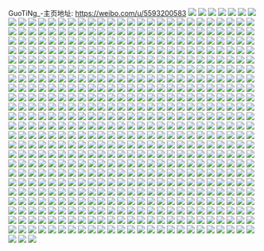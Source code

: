 GuoTiNg_-主页地址: https://weibo.com/u/5593200583 
![](https://wx4.sinaimg.cn/mw2000/0066wuYDly1h9gg85rrdzj30n01dse03.jpg) 
![](https://wx4.sinaimg.cn/mw2000/0066wuYDly1h9gg83jhirj32c03404qr.jpg) 
![](https://wx4.sinaimg.cn/mw2000/0066wuYDly1h9gg8iuy7xj30u01hc7hf.jpg) 
![](https://wx4.sinaimg.cn/mw2000/0066wuYDly1h9gg8jaos7j30o016odp5.jpg) 
![](https://wx4.sinaimg.cn/mw2000/0066wuYDly1h9gg8k4fq1j30pz1a6dn1.jpg) 
![](https://wx4.sinaimg.cn/mw2000/0066wuYDly1h9cvfzz20hj30u013m47j.jpg) 
![](https://wx4.sinaimg.cn/mw2000/0066wuYDly1h9cvg0pmcnj30u013mjyq.jpg) 
![](https://wx4.sinaimg.cn/mw2000/0066wuYDly1h9cvfz19w0j30u013mk15.jpg) 
![](https://wx4.sinaimg.cn/mw2000/0066wuYDly1h9cvg1md8wj30u013maj0.jpg) 
![](https://wx4.sinaimg.cn/mw2000/0066wuYDly1h8z6a36r3xj30u014079x.jpg) 
![](https://wx4.sinaimg.cn/mw2000/0066wuYDly1h8qxzzmqgjj30ms0myq4f.jpg) 
![](https://wx4.sinaimg.cn/mw2000/0066wuYDly1h8j4u3whtfj31120ku0xm.jpg) 
![](https://wx4.sinaimg.cn/mw2000/0066wuYDly1h8izqbb1fjj31hc0u0wpl.jpg) 
![](https://wx4.sinaimg.cn/mw2000/0066wuYDly1h8izqbr1k8j30mn0uhgri.jpg) 
![](https://wx4.sinaimg.cn/mw2000/0066wuYDly1h8izqaj3lpj30mj0udjwi.jpg) 
![](https://wx4.sinaimg.cn/mw2000/0066wuYDly1h8go5jagddj30n01dsdjl.jpg) 
![](https://wx4.sinaimg.cn/mw2000/0066wuYDly1h8cyw2b6iqj30n01dsabq.jpg) 
![](https://wx4.sinaimg.cn/mw2000/0066wuYDly1h8brv9odbuj32c03407wi.jpg) 
![](https://wx4.sinaimg.cn/mw2000/0066wuYDly1h89kqfysltj30pe0pdq3z.jpg) 
![](https://wx4.sinaimg.cn/mw2000/0066wuYDly1h88m34n1f6j30dm0mstar.jpg) 
![](https://wx4.sinaimg.cn/mw2000/0066wuYDly1h865zz35hmj30u0140k0e.jpg) 
![](https://wx4.sinaimg.cn/mw2000/0066wuYDly1h84zzux1k3j30u01hcn4t.jpg) 
![](https://wx4.sinaimg.cn/mw2000/0066wuYDly1h7ps6fq467j30u0140dmh.jpg) 
![](https://wx4.sinaimg.cn/mw2000/0066wuYDly1h7hwdl1hpmj31400u0dmm.jpg) 
![](https://wx4.sinaimg.cn/mw2000/0066wuYDly1h7hwdnjpd9j31400u0wia.jpg) 
![](https://wx4.sinaimg.cn/mw2000/0066wuYDly1h7hwdoic2ej30on17ujw5.jpg) 
![](https://wx4.sinaimg.cn/mw2000/0066wuYDly1h7hwdpmjhmj31hc0qo7ai.jpg) 
![](https://wx4.sinaimg.cn/mw2000/0066wuYDly1h7hwdqeapaj30u0140td7.jpg) 
![](https://wx4.sinaimg.cn/mw2000/0066wuYDly1h7bfskqme3j30h90h90u0.jpg) 
![](https://wx4.sinaimg.cn/mw2000/0066wuYDly1h77z2vfs7pj30u0140755.jpg) 
![](https://wx4.sinaimg.cn/mw2000/0066wuYDly1h77yclunbrj30u014040m.jpg) 
![](https://wx4.sinaimg.cn/mw2000/0066wuYDly1h77ycmebtnj30u014074u.jpg) 
![](https://wx4.sinaimg.cn/mw2000/0066wuYDly1h77ycn0bdfj30u01szgn4.jpg) 
![](https://wx4.sinaimg.cn/mw2000/0066wuYDly1h71s8txho4j30u013jt9w.jpg) 
![](https://wx4.sinaimg.cn/mw2000/0066wuYDly1h71s8u8zghj30ea0dmaba.jpg) 
![](https://wx4.sinaimg.cn/mw2000/0066wuYDly1h71s9nnr22j31gy0u0my6.jpg) 
![](https://wx4.sinaimg.cn/mw2000/0066wuYDly1h71s9kjla5j31400u0jxv.jpg) 
![](https://wx4.sinaimg.cn/mw2000/0066wuYDly1h70revzsstj30u0140wke.jpg) 
![](https://wx4.sinaimg.cn/mw2000/0066wuYDly1h6t0778txpj31gy0u0dmh.jpg) 
![](https://wx4.sinaimg.cn/mw2000/0066wuYDly1h6t077pj8xj31gy0u047t.jpg) 
![](https://wx4.sinaimg.cn/mw2000/0066wuYDly1h6t0785e98j31gy0u0dil.jpg) 
![](https://wx4.sinaimg.cn/mw2000/0066wuYDly1h6t078p4x2j31gy0u0q70.jpg) 
![](https://wx4.sinaimg.cn/mw2000/0066wuYDly1h6t0793tccj31gy0u0106.jpg) 
![](https://wx4.sinaimg.cn/mw2000/0066wuYDly1h6t079iuyxj31gy0u0gty.jpg) 
![](https://wx4.sinaimg.cn/mw2000/0066wuYDly1h6t07a1ujuj31gy0u0ti3.jpg) 
![](https://wx4.sinaimg.cn/mw2000/0066wuYDly1h6t07agdvzj31gy0u0tbm.jpg) 
![](https://wx4.sinaimg.cn/mw2000/0066wuYDly1h6t076rmfvj31gy0u0wm3.jpg) 
![](https://wx4.sinaimg.cn/mw2000/0066wuYDly1h6t07avo59j31gy0u00w7.jpg) 
![](https://wx4.sinaimg.cn/mw2000/0066wuYDly1h6t07b9cqpj31gy0u0gnv.jpg) 
![](https://wx4.sinaimg.cn/mw2000/0066wuYDly1h6t07blzgjj31gy0u0gn0.jpg) 
![](https://wx4.sinaimg.cn/mw2000/0066wuYDly1h6t07c2xhdj31gy0u0dn3.jpg) 
![](https://wx4.sinaimg.cn/mw2000/0066wuYDly1h6t07chet3j31gy0u0ac3.jpg) 
![](https://wx4.sinaimg.cn/mw2000/0066wuYDly1h6b1djwbtwj31gy0u0jzd.jpg) 
![](https://wx4.sinaimg.cn/mw2000/0066wuYDly1h6b1dmt6dsj30re0rgdk4.jpg) 
![](https://wx4.sinaimg.cn/mw2000/0066wuYDly1h6b1dnjissj30u0140408.jpg) 
![](https://wx4.sinaimg.cn/mw2000/0066wuYDly1h5b52er7hgj30u01hcn6s.jpg) 
![](https://wx4.sinaimg.cn/mw2000/0066wuYDly1h5b52zlch5j30u014045i.jpg) 
![](https://wx4.sinaimg.cn/mw2000/0066wuYDly1h5b5300xo9j30n00fbjtq.jpg) 
![](https://wx4.sinaimg.cn/mw2000/0066wuYDly1h5b52z1lh1j30n00ka0vo.jpg) 
![](https://wx4.sinaimg.cn/mw2000/0066wuYDly1h59kamatvbj31400u0wky.jpg) 
![](https://wx4.sinaimg.cn/mw2000/0066wuYDly1h59kaldliuj30u0140qa2.jpg) 
![](https://wx4.sinaimg.cn/mw2000/0066wuYDly1h59kanhxpej30u0140ain.jpg) 
![](https://wx4.sinaimg.cn/mw2000/0066wuYDly1h59kaouebij30u016owpd.jpg) 
![](https://wx4.sinaimg.cn/mw2000/0066wuYDly1h57k8fsj6xj30v81voti0.jpg) 
![](https://wx4.sinaimg.cn/mw2000/0066wuYDly1h50wo5i9vqj30n01dsds7.jpg) 
![](https://wx4.sinaimg.cn/mw2000/0066wuYDly1h4xwiry9wjj31893h0kjn.jpg) 
![](https://wx4.sinaimg.cn/mw2000/0066wuYDly1h4xwivzngsj335w3h0e83.jpg) 
![](https://wx4.sinaimg.cn/mw2000/0066wuYDly1h4xwiwux8pj32801o0hdt.jpg) 
![](https://wx4.sinaimg.cn/mw2000/0066wuYDly1h4xwiy1n4yj32c0340b2a.jpg) 
![](https://wx4.sinaimg.cn/mw2000/0066wuYDly1h4xwjbrrnuj33402c0e83.jpg) 
![](https://wx4.sinaimg.cn/mw2000/0066wuYDly1h4xwjgc6hlj33402c0b2c.jpg) 
![](https://wx4.sinaimg.cn/mw2000/0066wuYDly1h4trasbvvyj30tu13uqbf.jpg) 
![](https://wx4.sinaimg.cn/mw2000/0066wuYDly1h4traspdpcj30tu13uwjh.jpg) 
![](https://wx4.sinaimg.cn/mw2000/0066wuYDly1h4trafkof3j30n01dsgpc.jpg) 
![](https://wx4.sinaimg.cn/mw2000/0066wuYDly1h4o6rt4c2gj30mi0u0q90.jpg) 
![](https://wx4.sinaimg.cn/mw2000/0066wuYDly1h4k7lbi8zcj30rw0o3agt.jpg) 
![](https://wx4.sinaimg.cn/mw2000/0066wuYDly1h3enxd69zij30u00u00ww.jpg) 
![](https://wx4.sinaimg.cn/mw2000/0066wuYDly1h3enxe7maaj30u00u0qao.jpg) 
![](https://wx4.sinaimg.cn/mw2000/0066wuYDly1h3enxeqdp1j30u00u0q6r.jpg) 
![](https://wx4.sinaimg.cn/mw2000/0066wuYDly1h303e0gnolj30j104qgln.jpg) 
![](https://wx4.sinaimg.cn/mw2000/0066wuYDly1h303e0tr5uj30h804l0ss.jpg) 
![](https://wx4.sinaimg.cn/mw2000/0066wuYDly1h2sviqvszcj32c02c01kz.jpg) 
![](https://wx4.sinaimg.cn/mw2000/0066wuYDly1h2svirnzolj33402zqe82.jpg) 
![](https://wx4.sinaimg.cn/mw2000/0066wuYDly1h2svisn7jbj32c02c01kz.jpg) 
![](https://wx4.sinaimg.cn/mw2000/0066wuYDly1h2sviu8kpij3340340kjm.jpg) 
![](https://wx4.sinaimg.cn/mw2000/0066wuYDly1h2odtvsq7oj30y719ltmu.jpg) 
![](https://wx4.sinaimg.cn/mw2000/0066wuYDly1h2odvl5xy6j30u01hcwzb.jpg) 
![](https://wx4.sinaimg.cn/mw2000/0066wuYDly1h2l6zyfss4j30tu13u7c5.jpg) 
![](https://wx4.sinaimg.cn/mw2000/0066wuYDly1h2l6zywwo5j30v81vogzp.jpg) 
![](https://wx4.sinaimg.cn/mw2000/0066wuYDly1h2h6aq4gwmj30v81vok0k.jpg) 
![](https://wx4.sinaimg.cn/mw2000/0066wuYDly1h2eysko9nyj31er1voajg.jpg) 
![](https://wx4.sinaimg.cn/mw2000/0066wuYDly1h2eyskckz6j313u0tutii.jpg) 
![](https://wx4.sinaimg.cn/mw2000/0066wuYDly1h2cv73ya5gj32ps1j01je.jpg) 
![](https://wx4.sinaimg.cn/mw2000/0066wuYDly1h23cbdu1xoj30u014043h.jpg) 
![](https://wx4.sinaimg.cn/mw2000/0066wuYDly1h227menp49j30u014011g.jpg) 
![](https://wx4.sinaimg.cn/mw2000/0066wuYDly1h227mv7uylj30s41dz10q.jpg) 
![](https://wx4.sinaimg.cn/mw2000/0066wuYDly1h1xlwgxszzj31o0280hdt.jpg) 
![](https://wx4.sinaimg.cn/mw2000/0066wuYDly1h1s6rfe9yfj30c80c8glj.jpg) 
![](https://wx4.sinaimg.cn/mw2000/0066wuYDly1h1m1vfiwp8j31o0280qv5.jpg) 
![](https://wx4.sinaimg.cn/mw2000/0066wuYDly1h1ieg077itj315o0ov0wg.jpg) 
![](https://wx4.sinaimg.cn/mw2000/0066wuYDly1h1gj8srglrj31j02pshdt.jpg) 
![](https://wx4.sinaimg.cn/mw2000/0066wuYDly1h19bw7ipfbj31o0280u0x.jpg) 
![](https://wx4.sinaimg.cn/mw2000/0066wuYDly1h19bwlo4akj31400u0tp8.jpg) 
![](https://wx4.sinaimg.cn/mw2000/0066wuYDly1h14ikv9mmaj32c03404qr.jpg) 
![](https://wx4.sinaimg.cn/mw2000/0066wuYDly1h127y53pn6j30mi0u0k5g.jpg) 
![](https://wx4.sinaimg.cn/mw2000/0066wuYDly1h127xk8r0ej32c0340e81.jpg) 
![](https://wx4.sinaimg.cn/mw2000/0066wuYDly1h127ydpbglj30mi0u0k3a.jpg) 
![](https://wx4.sinaimg.cn/mw2000/0066wuYDly1h11e4xwkhbj31r0340x6p.jpg) 
![](https://wx4.sinaimg.cn/mw2000/0066wuYDly1h11e4x5srxj31s035sqv6.jpg) 
![](https://wx4.sinaimg.cn/mw2000/0066wuYDly1h11e4ytvlgj31s035s1ky.jpg) 
![](https://wx4.sinaimg.cn/mw2000/0066wuYDly1h107strj3aj32c0340b29.jpg) 
![](https://wx4.sinaimg.cn/mw2000/0066wuYDly1h0pmp0ljeaj31400u0qcn.jpg) 
![](https://wx4.sinaimg.cn/mw2000/0066wuYDly1h0mlqcxrjgj31o0280hdt.jpg) 
![](https://wx4.sinaimg.cn/mw2000/0066wuYDly1h0f3wvcryzj30qo1hc0z3.jpg) 
![](https://wx4.sinaimg.cn/mw2000/0066wuYDly1h0arrw7gkij30v81voq9f.jpg) 
![](https://wx4.sinaimg.cn/mw2000/0066wuYDly1h05rhbjhafj30u011igxh.jpg) 
![](https://wx4.sinaimg.cn/mw2000/0066wuYDly1h0514ppoa7j30n01dswnb.jpg) 
![](https://wx4.sinaimg.cn/mw2000/0066wuYDly1h0429qhfz6j31o020n4qp.jpg) 
![](https://wx4.sinaimg.cn/mw2000/0066wuYDly1h02p7bg58wj33402c0qv6.jpg) 
![](https://wx4.sinaimg.cn/mw2000/0066wuYDly1gud15g5n7nj60u03c04qp02.jpg) 
![](https://wx4.sinaimg.cn/mw2000/0066wuYDly1h02w2vplx5j30u02ui4h4.jpg) 
![](https://wx4.sinaimg.cn/mw2000/0066wuYDly1h00iwu3et0j30bo08lq2z.jpg) 
![](https://wx4.sinaimg.cn/mw2000/0066wuYDly1h00ix7vlfpj31o0280qv5.jpg) 
![](https://wx4.sinaimg.cn/mw2000/0066wuYDly1gzwr6imbr8j30n01dsnl4.jpg) 
![](https://wx4.sinaimg.cn/mw2000/0066wuYDly1gzwoul3s2sj31o0280kjl.jpg) 
![](https://wx4.sinaimg.cn/mw2000/0066wuYDly1gzoy7xm0ojj30kb0jmq4s.jpg) 
![](https://wx4.sinaimg.cn/mw2000/0066wuYDly1gzoy7xv37aj30ah0bygm9.jpg) 
![](https://wx4.sinaimg.cn/mw2000/0066wuYDly1gzoy7y7cqcj30h70j0q48.jpg) 
![](https://wx4.sinaimg.cn/mw2000/0066wuYDly1gzn7a2asx8j31410u0wku.jpg) 
![](https://wx4.sinaimg.cn/mw2000/0066wuYDly1gzn7a20u5oj31110kudkk.jpg) 
![](https://wx4.sinaimg.cn/mw2000/0066wuYDly1gzn7a2ohqvj31hb0u0gsi.jpg) 
![](https://wx4.sinaimg.cn/mw2000/0066wuYDly1gzn7a34ud6j31hb0u07be.jpg) 
![](https://wx4.sinaimg.cn/mw2000/0066wuYDly1gzn7a3ja0yj30u0140wnx.jpg) 
![](https://wx4.sinaimg.cn/mw2000/0066wuYDly1gzn7a3tv1yj31400u00zb.jpg) 
![](https://wx4.sinaimg.cn/mw2000/0066wuYDly1gyp49zjr8uj31o0280u0x.jpg) 
![](https://wx4.sinaimg.cn/mw2000/0066wuYDly1gyp4a2orx7j33402c07uq.jpg) 
![](https://wx4.sinaimg.cn/mw2000/0066wuYDly1gyfdomt2h8j30n01dsdld.jpg) 
![](https://wx4.sinaimg.cn/mw2000/0066wuYDly1gyfdp4jehdj30jz17ctbl.jpg) 
![](https://wx4.sinaimg.cn/mw2000/0066wuYDly1gyc1kbx9srj30n01dsqr6.jpg) 
![](https://wx4.sinaimg.cn/mw2000/0066wuYDly1gyc1kc6wwlj30l40l4wgv.jpg) 
![](https://wx4.sinaimg.cn/mw2000/0066wuYDly1gyc1kcdq6xj30l40l4dj0.jpg) 
![](https://wx4.sinaimg.cn/mw2000/0066wuYDly1gybz23wspmj30go0m8wg6.jpg) 
![](https://wx4.sinaimg.cn/mw2000/0066wuYDly1gybza2iucuj30u0140gss.jpg) 
![](https://wx4.sinaimg.cn/mw2000/0066wuYDly1gybz24brshj30u01400xh.jpg) 
![](https://wx4.sinaimg.cn/mw2000/0066wuYDly1gy6fr3gtglj31j02psnpd.jpg) 
![](https://wx4.sinaimg.cn/mw2000/0066wuYDly1gy357n8kmqj30n00lf75q.jpg) 
![](https://wx4.sinaimg.cn/mw2000/0066wuYDly1gy344jeutxj30n01ds4qp.jpg) 
![](https://wx4.sinaimg.cn/mw2000/0066wuYDly1gxty4h8nnfj30wo0u0tg5.jpg) 
![](https://wx4.sinaimg.cn/mw2000/0066wuYDly1gxty4hsdddj30u00wljy5.jpg) 
![](https://wx4.sinaimg.cn/mw2000/0066wuYDly1gxnwc7zugij30n01dsn31.jpg) 
![](https://wx4.sinaimg.cn/mw2000/0066wuYDly1gxkxkqts5sj30n01dswk6.jpg) 
![](https://wx4.sinaimg.cn/mw2000/0066wuYDly1gxkxkrpqrxj30u0140dpb.jpg) 
![](https://wx4.sinaimg.cn/mw2000/0066wuYDly1gxkdm5t1zlj30n01ds78h.jpg) 
![](https://wx4.sinaimg.cn/mw2000/0066wuYDly1gx7p0mpw3hj30u0140gub.jpg) 
![](https://wx4.sinaimg.cn/mw2000/0066wuYDly1gx7p0nls7gj31ds0n0dn9.jpg) 
![](https://wx4.sinaimg.cn/mw2000/0066wuYDly1gx7p0nytm4j30u00u0af8.jpg) 
![](https://wx4.sinaimg.cn/mw2000/0066wuYDly1gx7p0od9j2j30u01407gk.jpg) 
![](https://wx4.sinaimg.cn/mw2000/0066wuYDly1gx7p0oue7gj31hc0u0wmt.jpg) 
![](https://wx4.sinaimg.cn/mw2000/0066wuYDly1gx7p0m9zj0j31ds0n0gt3.jpg) 
![](https://wx4.sinaimg.cn/mw2000/0066wuYDly1gx0hhiuqxgj31400u012z.jpg) 
![](https://wx4.sinaimg.cn/mw2000/0066wuYDly1gx0hhmvdysj30n01dswls.jpg) 
![](https://wx4.sinaimg.cn/mw2000/0066wuYDly1gx0hi0rg6bj31ds0n0jyt.jpg) 
![](https://wx4.sinaimg.cn/mw2000/0066wuYDly1gwxi2fa3ijj30n01dstde.jpg) 
![](https://wx4.sinaimg.cn/mw2000/0066wuYDly1gwtpzob8ucj30u0140qc6.jpg) 
![](https://wx4.sinaimg.cn/mw2000/0066wuYDly1gwlqp95iroj31400u0qct.jpg) 
![](https://wx4.sinaimg.cn/mw2000/0066wuYDly1gwlqp6wxeoj30u01407jm.jpg) 
![](https://wx4.sinaimg.cn/mw2000/0066wuYDly1gwlqp7n0ubj30u0140aoo.jpg) 
![](https://wx4.sinaimg.cn/mw2000/0066wuYDly1gwlqp8cn9aj30u0140gvw.jpg) 
![](https://wx4.sinaimg.cn/mw2000/0066wuYDly1gwlqp9t2k1j30u01407eg.jpg) 
![](https://wx4.sinaimg.cn/mw2000/0066wuYDly1gwlqpahijdj30u0140aja.jpg) 
![](https://wx4.sinaimg.cn/mw2000/0066wuYDly1gwlqpmts2qj30u0140qe9.jpg) 
![](https://wx4.sinaimg.cn/mw2000/0066wuYDly1gwlqpnrndxj30u0140ala.jpg) 
![](https://wx4.sinaimg.cn/mw2000/0066wuYDly1gwlqpop2unj30u0140n9o.jpg) 
![](https://wx4.sinaimg.cn/mw2000/0066wuYDly1gwkfmrzcd6j30u01407bf.jpg) 
![](https://wx4.sinaimg.cn/mw2000/0066wuYDly1gwkfpj1gz2j30u0140tjq.jpg) 
![](https://wx4.sinaimg.cn/mw2000/0066wuYDly1gwkfpiapalj30u0140jxh.jpg) 
![](https://wx4.sinaimg.cn/mw2000/0066wuYDly1gwkfpjc9rxj30n00n0aax.jpg) 
![](https://wx4.sinaimg.cn/mw2000/0066wuYDly1gwkfpjw2buj31400u0dpw.jpg) 
![](https://wx4.sinaimg.cn/mw2000/0066wuYDly1gwjoyenlpoj31qc0u0n45.jpg) 
![](https://wx4.sinaimg.cn/mw2000/0066wuYDly1gwjoyf5y6lj30u01qcq95.jpg) 
![](https://wx4.sinaimg.cn/mw2000/0066wuYDly1gwjoyfkeb0j31qc0u07c7.jpg) 
![](https://wx4.sinaimg.cn/mw2000/0066wuYDly1gwjoye5vfjj30u01qck0h.jpg) 
![](https://wx4.sinaimg.cn/mw2000/0066wuYDly1gw8ozjpeu7j30n01dsdj3.jpg) 
![](https://wx4.sinaimg.cn/mw2000/0066wuYDly1guzt25fa59j61400u0wu802.jpg) 
![](https://wx4.sinaimg.cn/mw2000/0066wuYDly1guzt247jdxj61400u0dih02.jpg) 
![](https://wx4.sinaimg.cn/mw2000/0066wuYDly1gtfktqt9q8j33402c0u0x.jpg) 
![](https://wx4.sinaimg.cn/mw2000/0066wuYDly1gtfktph41dj32c02c04qr.jpg) 
![](https://wx4.sinaimg.cn/mw2000/0066wuYDly1gtfktswaqcj32c02c04qr.jpg) 
![](https://wx4.sinaimg.cn/mw2000/0066wuYDly1gtfktu8mnpj32c03407wh.jpg) 
![](https://wx4.sinaimg.cn/mw2000/0066wuYDly1gt4svsfawnj30vm1ih4b0.jpg) 
![](https://wx4.sinaimg.cn/mw2000/0066wuYDly1gt4svtgs0aj33402c0b2a.jpg) 
![](https://wx4.sinaimg.cn/mw2000/0066wuYDly1gt4svutggvj322o2rmu0y.jpg) 
![](https://wx4.sinaimg.cn/mw2000/0066wuYDly1gt4svv9h8uj316z19nted.jpg) 
![](https://wx4.sinaimg.cn/mw2000/0066wuYDly1gt4svw6hhuj32c0340b29.jpg) 
![](https://wx4.sinaimg.cn/mw2000/0066wuYDly1gt4svx2yjhj32c0340npd.jpg) 
![](https://wx4.sinaimg.cn/mw2000/0066wuYDly1gt4svxjz0lj31bu1buh4e.jpg) 
![](https://wx4.sinaimg.cn/mw2000/0066wuYDly1gt4svs60ovj31o02yo1ky.jpg) 
![](https://wx4.sinaimg.cn/mw2000/0066wuYDly1gt4svybvcvj32c0340x6p.jpg) 
![](https://wx4.sinaimg.cn/mw2000/0066wuYDly1grbru4qvdmj30u0140wlg.jpg) 
![](https://wx4.sinaimg.cn/mw2000/0066wuYDly1gra474f0fqj30n01ds422.jpg) 
![](https://wx4.sinaimg.cn/mw2000/0066wuYDly1gra473yepoj30n01dsh7y.jpg) 
![](https://wx4.sinaimg.cn/mw2000/0066wuYDly1gra4734cgpj30u00u00wx.jpg) 
![](https://wx4.sinaimg.cn/mw2000/0066wuYDly1gr35ct68pmj30u00u0aki.jpg) 
![](https://wx4.sinaimg.cn/mw2000/0066wuYDly1gr0vo7gtftj33402c0kjn.jpg) 
![](https://wx4.sinaimg.cn/mw2000/0066wuYDly1gr0vo8gxc3j30n01b4gz8.jpg) 
![](https://wx4.sinaimg.cn/mw2000/0066wuYDly1gqux616dxfj30n01a1qis.jpg) 
![](https://wx4.sinaimg.cn/mw2000/0066wuYDly1gqux62s0v1j30n0149wst.jpg) 
![](https://wx4.sinaimg.cn/mw2000/0066wuYDly1gqux648tzcj30n01bx19u.jpg) 
![](https://wx4.sinaimg.cn/mw2000/0066wuYDly1gqoi6n6abuj30n01dsdjf.jpg) 
![](https://wx4.sinaimg.cn/mw2000/0066wuYDly1gqoi6mopwej30n01ds79s.jpg) 
![](https://wx4.sinaimg.cn/mw2000/0066wuYDly1gpi8sz9s1uj30u0140tfy.jpg) 
![](https://wx4.sinaimg.cn/mw2000/0066wuYDly1gpconzpibwj30n01ds4qp.jpg) 
![](https://wx4.sinaimg.cn/mw2000/0066wuYDly1gpconzyycaj30ge06tq3z.jpg) 
![](https://wx4.sinaimg.cn/mw2000/0066wuYDly1gpcopipdn8j30u01407dn.jpg) 
![](https://wx4.sinaimg.cn/mw2000/0066wuYDly1gpcoo0bg50j30u0140qa6.jpg) 
![](https://wx4.sinaimg.cn/mw2000/0066wuYDly1gpcoplqypej30u0140wkr.jpg) 
![](https://wx4.sinaimg.cn/mw2000/0066wuYDly1gpcopj0ifkj30u0140n5l.jpg) 
![](https://wx4.sinaimg.cn/mw2000/0066wuYDly1gpcopjd0x1j30u0140woq.jpg) 
![](https://wx4.sinaimg.cn/mw2000/0066wuYDly1gpcopkv7e9j30u0140wpw.jpg) 
![](https://wx4.sinaimg.cn/mw2000/0066wuYDly1gpcoplclw2j30u0140gsc.jpg) 
![](https://wx4.sinaimg.cn/mw2000/0066wuYDly1gp70hrph7xj30n01t6aqk.jpg) 
![](https://wx4.sinaimg.cn/mw2000/0066wuYDly1gp70opgu38j30n0353e81.jpg) 
![](https://wx4.sinaimg.cn/mw2000/0066wuYDly1gp70oluk1rj31400u00wf.jpg) 
![](https://wx4.sinaimg.cn/mw2000/0066wuYDly1gp70prcagij30u00u00x7.jpg) 
![](https://wx4.sinaimg.cn/mw2000/0066wuYDly1gp70hphsbjj30u0140qan.jpg) 
![](https://wx4.sinaimg.cn/mw2000/0066wuYDly1gp70hoethqj31gy0u0woo.jpg) 
![](https://wx4.sinaimg.cn/mw2000/0066wuYDly1gp0iqubix0j31400u010u.jpg) 
![](https://wx4.sinaimg.cn/mw2000/0066wuYDly1gp0iqus3oyj31400u0q5y.jpg) 
![](https://wx4.sinaimg.cn/mw2000/0066wuYDly1gp0iqvf2jjj31400u0jys.jpg) 
![](https://wx4.sinaimg.cn/mw2000/0066wuYDly1gp0iqw8hbpj31400u0n2b.jpg) 
![](https://wx4.sinaimg.cn/mw2000/0066wuYDly1gp0iqtjgy6j30u01sy1gz.jpg) 
![](https://wx4.sinaimg.cn/mw2000/0066wuYDly1gp0iqxhbnkj31400u0ajw.jpg) 
![](https://wx4.sinaimg.cn/mw2000/0066wuYDly1gp0iqyhufgj31400u07h3.jpg) 
![](https://wx4.sinaimg.cn/mw2000/0066wuYDly1gp0ir16izbj31400u04b3.jpg) 
![](https://wx4.sinaimg.cn/mw2000/0066wuYDly1gp0ir1yj38j30u0140tjm.jpg) 
![](https://wx4.sinaimg.cn/mw2000/0066wuYDly1gp0ir2l9mrj30u0140tg8.jpg) 
![](https://wx4.sinaimg.cn/mw2000/0066wuYDly1gp0ir3f0bij30u00u0woa.jpg) 
![](https://wx4.sinaimg.cn/mw2000/0066wuYDly1gp0ir473ltj31400u047m.jpg) 
![](https://wx4.sinaimg.cn/mw2000/0066wuYDly1gp0ir51q6gj30u01hc7gi.jpg) 
![](https://wx4.sinaimg.cn/mw2000/0066wuYDly1gow6s1w884j30u0140n3p.jpg) 
![](https://wx4.sinaimg.cn/mw2000/0066wuYDly1goingpfh2gj31400u0tij.jpg) 
![](https://wx4.sinaimg.cn/mw2000/0066wuYDly1goingsct0tj31400u0dne.jpg) 
![](https://wx4.sinaimg.cn/mw2000/0066wuYDly1gog7l8b1h7j31hc0u07i0.jpg) 
![](https://wx4.sinaimg.cn/mw2000/0066wuYDly1gog7l6geszj30u0140tls.jpg) 
![](https://wx4.sinaimg.cn/mw2000/0066wuYDly1gog7lbabjpj31400u07gz.jpg) 
![](https://wx4.sinaimg.cn/mw2000/0066wuYDly1gog7lc8e8ij30u00u00xo.jpg) 
![](https://wx4.sinaimg.cn/mw2000/0066wuYDly1go4qcb33bcj32722rtnpd.jpg) 
![](https://wx4.sinaimg.cn/mw2000/0066wuYDly1go4qcdpff4j32c0340e81.jpg) 
![](https://wx4.sinaimg.cn/mw2000/0066wuYDly1go0pywveqkj32c0340kjo.jpg) 
![](https://wx4.sinaimg.cn/mw2000/0066wuYDly1go0pyvgp0ij32462tjb2a.jpg) 
![](https://wx4.sinaimg.cn/mw2000/0066wuYDly1go0pyzlpqej322o340kjl.jpg) 
![](https://wx4.sinaimg.cn/mw2000/0066wuYDly1go0pz03a96j30n02vfas4.jpg) 
![](https://wx4.sinaimg.cn/mw2000/0066wuYDly1go0pytqgy4j32c0340hdu.jpg) 
![](https://wx4.sinaimg.cn/mw2000/0066wuYDly1go0pyuk7tdj32c03407wh.jpg) 
![](https://wx4.sinaimg.cn/mw2000/0066wuYDly1go0pz0lg25j33402c0hdt.jpg) 
![](https://wx4.sinaimg.cn/mw2000/0066wuYDly1go0pz366yej32c0340e83.jpg) 
![](https://wx4.sinaimg.cn/mw2000/0066wuYDly1go0pyy329rj32c02c07wh.jpg) 
![](https://wx4.sinaimg.cn/mw2000/0066wuYDly1gnyodoeel2j30p40p47wh.jpg) 
![](https://wx4.sinaimg.cn/mw2000/0066wuYDly1gnyodno3xqj30om0omaur.jpg) 
![](https://wx4.sinaimg.cn/mw2000/0066wuYDly1gnyodpgwecj31vg1el1kx.jpg) 
![](https://wx4.sinaimg.cn/mw2000/0066wuYDly1gnyodpqqtuj30n00injso.jpg) 
![](https://wx4.sinaimg.cn/mw2000/0066wuYDly1gnv4m0455vj30v81votgh.jpg) 
![](https://wx4.sinaimg.cn/mw2000/0066wuYDly1gnv4lzeimsj32c0340hdu.jpg) 
![](https://wx4.sinaimg.cn/mw2000/0066wuYDly1gnt3v3nrifj30ih09ladt.jpg) 
![](https://wx4.sinaimg.cn/mw2000/0066wuYDly1gnt3v29vypj328h2zae81.jpg) 
![](https://wx4.sinaimg.cn/mw2000/0066wuYDly1gnt3x8y562j32c0340gr1.jpg) 
![](https://wx4.sinaimg.cn/mw2000/0066wuYDly1gnpqstkcvdj33402c0tjz.jpg) 
![](https://wx4.sinaimg.cn/mw2000/0066wuYDly1gnpqss9a79j33402c0aqc.jpg) 
![](https://wx4.sinaimg.cn/mw2000/0066wuYDly1gnkgb4mx3rj32041j0e81.jpg) 
![](https://wx4.sinaimg.cn/mw2000/0066wuYDly1gnkgb4az3aj30n00lx40g.jpg) 
![](https://wx4.sinaimg.cn/mw2000/0066wuYDly1gmffi4nrn6j31o01o0qv5.jpg) 
![](https://wx4.sinaimg.cn/mw2000/0066wuYDly1gmffi5s8cwj31o01o0kjl.jpg) 
![](https://wx4.sinaimg.cn/mw2000/0066wuYDly1gmea8dvfcsj30uu1fq48v.jpg) 
![](https://wx4.sinaimg.cn/mw2000/0066wuYDly1gmea8ekenaj30n01kn1bc.jpg) 
![](https://wx4.sinaimg.cn/mw2000/0066wuYDly1gmea8coikrj32c02c01aq.jpg) 
![](https://wx4.sinaimg.cn/mw2000/0066wuYDly1gmea8eyht4j30xx0xjgti.jpg) 
![](https://wx4.sinaimg.cn/mw2000/0066wuYDly1gmea8fh2izj30n02k0x3p.jpg) 
![](https://wx4.sinaimg.cn/mw2000/0066wuYDly1gmap6jjwiij30tu0tute5.jpg) 
![](https://wx4.sinaimg.cn/mw2000/0066wuYDly1gm7hwziz8fj30u00u0q8e.jpg) 
![](https://wx4.sinaimg.cn/mw2000/0066wuYDly1gm7hx01rncj31400u045m.jpg) 
![](https://wx4.sinaimg.cn/mw2000/0066wuYDly1glwzpf28aqj30u0140107.jpg) 
![](https://wx4.sinaimg.cn/mw2000/0066wuYDly1glwsy9wvwwj30tu0tukap.jpg) 
![](https://wx4.sinaimg.cn/mw2000/0066wuYDly1gluo7o50fej30u00u0dm6.jpg) 
![](https://wx4.sinaimg.cn/mw2000/0066wuYDly1gluob7b720j30pp0ppwj1.jpg) 
![](https://wx4.sinaimg.cn/mw2000/0066wuYDly1gloadonbaej31400u0ak3.jpg) 
![](https://wx4.sinaimg.cn/mw2000/0066wuYDly1gloadp1kbkj31400u047c.jpg) 
![](https://wx4.sinaimg.cn/mw2000/0066wuYDly1gloadpfvagj31400u0wl8.jpg) 
![](https://wx4.sinaimg.cn/mw2000/0066wuYDly1gloadponxij31400u0gt1.jpg) 
![](https://wx4.sinaimg.cn/mw2000/0066wuYDly1gloadpya9sj31400u0qao.jpg) 
![](https://wx4.sinaimg.cn/mw2000/0066wuYDly1gloadq9ysgj31400u0qdk.jpg) 
![](https://wx4.sinaimg.cn/mw2000/0066wuYDly1gln0yn97epj30u00u0n2k.jpg) 
![](https://wx4.sinaimg.cn/mw2000/0066wuYDly1gln0yo4agsj30u00u045u.jpg) 
![](https://wx4.sinaimg.cn/mw2000/0066wuYDly1gln0yowbtwj30u0140gtz.jpg) 
![](https://wx4.sinaimg.cn/mw2000/0066wuYDly1gln0ymm0ocj30tu0tugr3.jpg) 
![](https://wx4.sinaimg.cn/mw2000/0066wuYDly1gli02qhx90j30n028gjz0.jpg) 
![](https://wx4.sinaimg.cn/mw2000/0066wuYDly1gli02te2hgj30n00xbajx.jpg) 
![](https://wx4.sinaimg.cn/mw2000/0066wuYDly1glglq9gwl8j31400u0na0.jpg) 
![](https://wx4.sinaimg.cn/mw2000/0066wuYDly1glglqaesbpj31400u0qba.jpg) 
![](https://wx4.sinaimg.cn/mw2000/0066wuYDly1glc44z8qx9j31ez0u0k4z.jpg) 
![](https://wx4.sinaimg.cn/mw2000/0066wuYDly1glc3xkytstj31t10u017q.jpg) 
![](https://wx4.sinaimg.cn/mw2000/0066wuYDly1glc3xmcu8fj31400u0dq8.jpg) 
![](https://wx4.sinaimg.cn/mw2000/0066wuYDly1gl9rqfrlotj313s0irdji.jpg) 
![](https://wx4.sinaimg.cn/mw2000/0066wuYDly1gl8g2zbje9j31400u0dp5.jpg) 
![](https://wx4.sinaimg.cn/mw2000/0066wuYDly1gl8g4kyo4fj30u00u0jyn.jpg) 
![](https://wx4.sinaimg.cn/mw2000/0066wuYDly1gl6vxuxiwoj30u00w3dj9.jpg) 
![](https://wx4.sinaimg.cn/mw2000/0066wuYDly1gl6vw57cytj308e085q3e.jpg) 
![](https://wx4.sinaimg.cn/mw2000/0066wuYDly1gl2y4ko4mxj30n01dse7k.jpg) 
![](https://wx4.sinaimg.cn/mw2000/0066wuYDly1gl2pr5cr63j30i80h2mz0.jpg) 
![](https://wx4.sinaimg.cn/mw2000/0066wuYDly1gl0j4ts9l7j31400u0gu3.jpg) 
![](https://wx4.sinaimg.cn/mw2000/0066wuYDly1gl0j4rnhk4j30u0140dob.jpg) 
![](https://wx4.sinaimg.cn/mw2000/0066wuYDly1gl0j4uvtpqj31400u0dng.jpg) 
![](https://wx4.sinaimg.cn/mw2000/0066wuYDly1gl0j4w8toaj313u0tugti.jpg) 
![](https://wx4.sinaimg.cn/mw2000/0066wuYDly1gkhnpxx3asj30u00u0ajf.jpg) 
![](https://wx4.sinaimg.cn/mw2000/0066wuYDly1gkhnpwcxlsj30u00k0tfb.jpg) 
![](https://wx4.sinaimg.cn/mw2000/0066wuYDly1gkhnpyz7jzj30sr0zcjwt.jpg) 
![](https://wx4.sinaimg.cn/mw2000/0066wuYDly1gkhns3f94dj31400u0n7v.jpg) 
![](https://wx4.sinaimg.cn/mw2000/0066wuYDly1gkhns2q4m5j31400u0wjt.jpg) 
![](https://wx4.sinaimg.cn/mw2000/0066wuYDly1gkhns40sa0j30u0140wll.jpg) 
![](https://wx4.sinaimg.cn/mw2000/0066wuYDly1gkhns4kxiwj30u0140ahm.jpg) 
![](https://wx4.sinaimg.cn/mw2000/0066wuYDly1gkhns5en98j30u0140n22.jpg) 
![](https://wx4.sinaimg.cn/mw2000/0066wuYDly1gkhnsufphfj30u00u0484.jpg) 
![](https://wx4.sinaimg.cn/mw2000/0066wuYDly1gkfrltzcblj30n01dsgoz.jpg) 
![](https://wx4.sinaimg.cn/mw2000/0066wuYDly1gkfrlva2dlj31400u0q9k.jpg) 
![](https://wx4.sinaimg.cn/mw2000/0066wuYDly1gkfrlwhd7tj30u0140ah7.jpg) 
![](https://wx4.sinaimg.cn/mw2000/0066wuYDly1gkfrly5gfsj31400u0k4i.jpg) 
![](https://wx4.sinaimg.cn/mw2000/0066wuYDly1gkfrlzdw8ij30u013a49w.jpg) 
![](https://wx4.sinaimg.cn/mw2000/0066wuYDly1gkfrm10diij31400u07k4.jpg) 
![](https://wx4.sinaimg.cn/mw2000/0066wuYDly1gkfrm2an4tj31400u0gvl.jpg) 
![](https://wx4.sinaimg.cn/mw2000/0066wuYDly1gkfrlt6aw7j31400u0n7h.jpg) 
![](https://wx4.sinaimg.cn/mw2000/0066wuYDly1gkfrm45f4kj31400u0k79.jpg) 
![](https://wx4.sinaimg.cn/mw2000/0066wuYDly1gkfrm5hhs1j31400u047s.jpg) 
![](https://wx4.sinaimg.cn/mw2000/0066wuYDly1gkfrmcj6rtj31400u0nb7.jpg) 
![](https://wx4.sinaimg.cn/mw2000/0066wuYDly1gkfrmb5l0tj31400u07fc.jpg) 
![](https://wx4.sinaimg.cn/mw2000/0066wuYDly1gkfrn2hojgj30u00u0tc0.jpg) 
![](https://wx4.sinaimg.cn/mw2000/0066wuYDly1gkfrn3te9hj30u0140k24.jpg) 
![](https://wx4.sinaimg.cn/mw2000/0066wuYDly1gka39wt5luj31400u0qab.jpg) 
![](https://wx4.sinaimg.cn/mw2000/0066wuYDly1gka39v6f7fj313u0tu7ba.jpg) 
![](https://wx4.sinaimg.cn/mw2000/0066wuYDly1gk6i7ruqs6j31400u0ai7.jpg) 
![](https://wx4.sinaimg.cn/mw2000/0066wuYDly1gk3pz4qtezj30mz0qhaqf.jpg) 
![](https://wx4.sinaimg.cn/mw2000/0066wuYDly1gk2ra5vhw0j30mz0hddji.jpg) 
![](https://wx4.sinaimg.cn/mw2000/0066wuYDly1gjywftfiw1j30ku0rsagv.jpg) 
![](https://wx4.sinaimg.cn/mw2000/0066wuYDly1gjywe7lgm9j30ku0rsagv.jpg) 
![](https://wx4.sinaimg.cn/mw2000/0066wuYDly1gjvvrx5p5xj30ae08s0sy.jpg) 
![](https://wx4.sinaimg.cn/mw2000/0066wuYDly1gjvvsnrpehj308l08ndg4.jpg) 
![](https://wx4.sinaimg.cn/mw2000/0066wuYDly1gjvvsndehwj30am0ddwfb.jpg) 
![](https://wx4.sinaimg.cn/mw2000/0066wuYDly1gjvvtj01y6j30aw094gly.jpg) 
![](https://wx4.sinaimg.cn/mw2000/0066wuYDly1gjvvtjvwi9j31gw0u0dmm.jpg) 
![](https://wx4.sinaimg.cn/mw2000/0066wuYDly1gjvvvffz6vj30u0140q9e.jpg) 
![](https://wx4.sinaimg.cn/mw2000/0066wuYDly1gjvvvghqmmj30u0140100.jpg) 
![](https://wx4.sinaimg.cn/mw2000/0066wuYDly1gjvvwdb6ehj31400u0k0b.jpg) 
![](https://wx4.sinaimg.cn/mw2000/0066wuYDly1gjvvwbus64j30u0140wkv.jpg) 
![](https://wx4.sinaimg.cn/mw2000/0066wuYDly1gjs1drpha9j30u0140ncd.jpg) 
![](https://wx4.sinaimg.cn/mw2000/0066wuYDly1gjp7w7fwelj31400u012r.jpg) 
![](https://wx4.sinaimg.cn/mw2000/0066wuYDly1gjp7w9a2s7j30u0140wo5.jpg) 
![](https://wx4.sinaimg.cn/mw2000/0066wuYDly1gjp7wbrcvfj30u014047o.jpg) 
![](https://wx4.sinaimg.cn/mw2000/0066wuYDly1gjp7wd69u4j30u0140qc5.jpg) 
![](https://wx4.sinaimg.cn/mw2000/0066wuYDly1gjnxumijhej30n01dsju4.jpg) 
![](https://wx4.sinaimg.cn/mw2000/0066wuYDly1gjnxum7eauj30n01dsgo4.jpg) 
![](https://wx4.sinaimg.cn/mw2000/0066wuYDly1gjmv88yw6qj31400u0k7q.jpg) 
![](https://wx4.sinaimg.cn/mw2000/0066wuYDly1gjmv83mi3nj31400u0h1q.jpg) 
![](https://wx4.sinaimg.cn/mw2000/0066wuYDly1gjll9h2wi1j30u0140dpb.jpg) 
![](https://wx4.sinaimg.cn/mw2000/0066wuYDly1gjll9hu5dej30u0140thx.jpg) 
![](https://wx4.sinaimg.cn/mw2000/0066wuYDly1gji94300s0j31400u0n71.jpg) 
![](https://wx4.sinaimg.cn/mw2000/0066wuYDly1gji94ueuj4j30u0140air.jpg) 
![](https://wx4.sinaimg.cn/mw2000/0066wuYDly1gjd7uqo5uxj30n00yiajf.jpg) 
![](https://wx4.sinaimg.cn/mw2000/0066wuYDly1gjd7usdwcmj30n00zpjzr.jpg) 
![](https://wx4.sinaimg.cn/mw2000/0066wuYDly1gjce4b403uj32c0340e81.jpg) 
![](https://wx4.sinaimg.cn/mw2000/0066wuYDly1gjce4c2h1oj32c0340e81.jpg) 
![](https://wx4.sinaimg.cn/mw2000/0066wuYDly1gjce4a4rgrj32c03404qr.jpg) 
![](https://wx4.sinaimg.cn/mw2000/0066wuYDly1gjce4oty83j33402c0b29.jpg) 
![](https://wx4.sinaimg.cn/mw2000/0066wuYDly1gjce4rg2o5j33402c0u0x.jpg) 
![](https://wx4.sinaimg.cn/mw2000/0066wuYDly1gjce4ycqe0j33402c0b2a.jpg) 
![](https://wx4.sinaimg.cn/mw2000/0066wuYDly1gjb7oa7hxxj30u0192hdt.jpg) 
![](https://wx4.sinaimg.cn/mw2000/0066wuYDly1gjb7owh8iaj313u0tu7wh.jpg) 
![](https://wx4.sinaimg.cn/mw2000/0066wuYDly1gjb7q1q76kj30u00u0h6n.jpg) 
![](https://wx4.sinaimg.cn/mw2000/0066wuYDly1gjb7q2exdoj313u0tu7wh.jpg) 
![](https://wx4.sinaimg.cn/mw2000/0066wuYDly1gja77fmoa2j33402c0e83.jpg) 
![](https://wx4.sinaimg.cn/mw2000/0066wuYDly1gja77gyld8j33402c01kx.jpg) 
![](https://wx4.sinaimg.cn/mw2000/0066wuYDly1gja77yld7mj31o01o0e81.jpg) 
![](https://wx4.sinaimg.cn/mw2000/0066wuYDly1gja77zn31yj32c0340hdt.jpg) 
![](https://wx4.sinaimg.cn/mw2000/0066wuYDly1gja780rguxj33402c0kgy.jpg) 
![](https://wx4.sinaimg.cn/mw2000/0066wuYDly1gja782pbjzj33402c07wj.jpg) 
![](https://wx4.sinaimg.cn/mw2000/0066wuYDly1gj37e5ixesj30u014xgwl.jpg) 
![](https://wx4.sinaimg.cn/mw2000/0066wuYDly1gj37e6ykz7j31400u049p.jpg) 
![](https://wx4.sinaimg.cn/mw2000/0066wuYDly1gj37e8u26cj31400u0wrs.jpg) 
![](https://wx4.sinaimg.cn/mw2000/0066wuYDly1gj37e49mztj31hc0u0dxp.jpg) 
![](https://wx4.sinaimg.cn/mw2000/0066wuYDly1gj302ukta3j30n01dsdnn.jpg) 
![](https://wx4.sinaimg.cn/mw2000/0066wuYDly1giyo1zb2odj31400u011g.jpg) 
![](https://wx4.sinaimg.cn/mw2000/0066wuYDly1gipd7tcedfj30u00u0484.jpg) 
![](https://wx4.sinaimg.cn/mw2000/0066wuYDly1gioc9vvzlcj30u00u0n3g.jpg) 
![](https://wx4.sinaimg.cn/mw2000/0066wuYDly1gin8e394ntj30n01t6tpj.jpg) 
![](https://wx4.sinaimg.cn/mw2000/0066wuYDly1gin8e52o85j30n02aitvl.jpg) 
![](https://wx4.sinaimg.cn/mw2000/0066wuYDly1gin8e6v0caj30n022r7pt.jpg) 
![](https://wx4.sinaimg.cn/mw2000/0066wuYDly1gin8e7zwnuj30u0140wls.jpg) 
![](https://wx4.sinaimg.cn/mw2000/0066wuYDly1gin8e8or4xj30u0140grh.jpg) 
![](https://wx4.sinaimg.cn/mw2000/0066wuYDly1gin8e9f1boj30u00u00w0.jpg) 
![](https://wx4.sinaimg.cn/mw2000/0066wuYDly1gin8eaa17zj30u0140gts.jpg) 
![](https://wx4.sinaimg.cn/mw2000/0066wuYDly1gin8e1j4cuj30u0140ah6.jpg) 
![](https://wx4.sinaimg.cn/mw2000/0066wuYDly1gin8ebacjgj31400u0dp1.jpg) 
![](https://wx4.sinaimg.cn/mw2000/0066wuYDly1gin8ecqehaj31400u07j9.jpg) 
![](https://wx4.sinaimg.cn/mw2000/0066wuYDly1gin8ee8ntnj30u0140ap7.jpg) 
![](https://wx4.sinaimg.cn/mw2000/0066wuYDly1gin8ef0jxjj30u00u00xh.jpg) 
![](https://wx4.sinaimg.cn/mw2000/0066wuYDly1gin8efmtvnj30hj0t5jw0.jpg) 
![](https://wx4.sinaimg.cn/mw2000/0066wuYDly1ghxoko5nnpj31ds0n04qs.jpg) 
![](https://wx4.sinaimg.cn/mw2000/0066wuYDly1ghxokp98ckj325b1lle81.jpg) 
![](https://wx4.sinaimg.cn/mw2000/0066wuYDly1ghxokq4a2xj32c02wcnpe.jpg) 
![](https://wx4.sinaimg.cn/mw2000/0066wuYDly1ghxoksampkj32c03401l0.jpg) 
![](https://wx4.sinaimg.cn/mw2000/0066wuYDly1ghxokummpsj32c0340npf.jpg) 
![](https://wx4.sinaimg.cn/mw2000/0066wuYDly1ghxono3k9hj33402c0qv5.jpg) 
![](https://wx4.sinaimg.cn/mw2000/0066wuYDly1ghxokwzjh1j33402c0tjj.jpg) 
![](https://wx4.sinaimg.cn/mw2000/0066wuYDly1ghxokysnkuj32c03401ky.jpg) 
![](https://wx4.sinaimg.cn/mw2000/0066wuYDly1ghxol1zjccj33402c014d.jpg) 
![](https://wx4.sinaimg.cn/mw2000/0066wuYDly1ghw6zp2mqcj32c03407wi.jpg) 
![](https://wx4.sinaimg.cn/mw2000/0066wuYDly1ghw6zn1a5mj33402c0b29.jpg) 
![](https://wx4.sinaimg.cn/mw2000/0066wuYDly1ghsjbrsrbkj30n01dsgtt.jpg) 
![](https://wx4.sinaimg.cn/mw2000/0066wuYDly1ghsjc57282j31fk1ffguj.jpg) 
![](https://wx4.sinaimg.cn/mw2000/0066wuYDly1ghbnqjjyryj31jy14b7lp.jpg) 
![](https://wx4.sinaimg.cn/mw2000/0066wuYDly1ghbnqk9f6sj32c03407wi.jpg) 
![](https://wx4.sinaimg.cn/mw2000/0066wuYDly1ghbnqlp4gmj31o01o01ky.jpg) 
![](https://wx4.sinaimg.cn/mw2000/0066wuYDly1ghbnqmgkmnj31o01o0e82.jpg) 
![](https://wx4.sinaimg.cn/mw2000/0066wuYDly1ghbnqqfkzrj30u00u0awz.jpg) 
![](https://wx4.sinaimg.cn/mw2000/0066wuYDly1ghbnqipb20j31nu0qa7wh.jpg) 
![](https://wx4.sinaimg.cn/mw2000/0066wuYDly1ghbnqmynzgj32c03407wh.jpg) 
![](https://wx4.sinaimg.cn/mw2000/0066wuYDly1ghbnqo9g24j33402c0kjn.jpg) 
![](https://wx4.sinaimg.cn/mw2000/0066wuYDly1ghbnqpleinj32c0340hdu.jpg) 
![](https://wx4.sinaimg.cn/mw2000/0066wuYDly1gh560jg6fcj32c02c0e82.jpg) 
![](https://wx4.sinaimg.cn/mw2000/0066wuYDly1gh560kms99j32c0340kjm.jpg) 
![](https://wx4.sinaimg.cn/mw2000/0066wuYDly1gh560in7mmj32c02c01kz.jpg) 
![](https://wx4.sinaimg.cn/mw2000/0066wuYDly1gh560leuf7j32c03401kz.jpg) 
![](https://wx4.sinaimg.cn/mw2000/0066wuYDly1gh560m6ovij32yo1dbu0y.jpg) 
![](https://wx4.sinaimg.cn/mw2000/0066wuYDly1gh560mqc92j32c02c0hdt.jpg) 
![](https://wx4.sinaimg.cn/mw2000/0066wuYDly1ggrsxbbbd1j30mz03uaab.jpg) 
![](https://wx4.sinaimg.cn/mw2000/0066wuYDly1ggrsxc4omqj30mr03it8y.jpg) 
![](https://wx4.sinaimg.cn/mw2000/0066wuYDly1ggrsxd10tcj30mp02uwek.jpg) 
![](https://wx4.sinaimg.cn/mw2000/0066wuYDly1ggrsxdc0v0j30mt02pmxa.jpg) 
![](https://wx4.sinaimg.cn/mw2000/0066wuYDly1ggfxulgks2j31t00u07in.jpg) 
![](https://wx4.sinaimg.cn/mw2000/0066wuYDly1ggfxum1tlgj32c02c0hdt.jpg) 
![](https://wx4.sinaimg.cn/mw2000/0066wuYDly1ggfxumq5uoj33402c0b29.jpg) 
![](https://wx4.sinaimg.cn/mw2000/0066wuYDly1ggfxunevc6j33402c04qp.jpg) 
![](https://wx4.sinaimg.cn/mw2000/0066wuYDly1ggbvrelp93j30u00u0qe0.jpg) 
![](https://wx4.sinaimg.cn/mw2000/0066wuYDly1gganqablw6j32c0340npd.jpg) 
![](https://wx4.sinaimg.cn/mw2000/0066wuYDly1gganqbwop3j32c03407wj.jpg) 
![](https://wx4.sinaimg.cn/mw2000/0066wuYDly1gganqf6psej33402c049v.jpg) 
![](https://wx4.sinaimg.cn/mw2000/0066wuYDly1gganqgd33kj33402c0kjl.jpg) 
![](https://wx4.sinaimg.cn/mw2000/0066wuYDly1gganqi33gmj33402c0hdt.jpg) 
![](https://wx4.sinaimg.cn/mw2000/0066wuYDly1gganqdvtogj33402c01kx.jpg) 
![](https://wx4.sinaimg.cn/mw2000/0066wuYDly1gganqk0qlnj33402c01kx.jpg) 
![](https://wx4.sinaimg.cn/mw2000/0066wuYDly1gganqml9bwj33402c01kx.jpg) 
![](https://wx4.sinaimg.cn/mw2000/0066wuYDly1gganqojjnrj33402c04qp.jpg) 
![](https://wx4.sinaimg.cn/mw2000/0066wuYDly1gg2f6g75a8j33402c07wi.jpg) 
![](https://wx4.sinaimg.cn/mw2000/0066wuYDly1gg2f6f9f9aj32jq1yjx6q.jpg) 
![](https://wx4.sinaimg.cn/mw2000/0066wuYDly1gg2f6gz7abj31o01o0hdt.jpg) 
![](https://wx4.sinaimg.cn/mw2000/0066wuYDly1gg2f6hlsvwj31o01o0u0x.jpg) 
![](https://wx4.sinaimg.cn/mw2000/0066wuYDly1gg2fbaap6oj31o01o0u0x.jpg) 
![](https://wx4.sinaimg.cn/mw2000/0066wuYDly1gg2fb9gvdmj32c0340b29.jpg) 
![](https://wx4.sinaimg.cn/mw2000/0066wuYDly1gg2fbap525j3292292h70.jpg) 
![](https://wx4.sinaimg.cn/mw2000/0066wuYDly1gg2fc60rccj32c02c0kjl.jpg) 
![](https://wx4.sinaimg.cn/mw2000/0066wuYDly1gg2fc6vmmcj31o01o0u0x.jpg) 
![](https://wx4.sinaimg.cn/mw2000/0066wuYDly1gg06r8vpazj30n01ds7ip.jpg) 
![](https://wx4.sinaimg.cn/mw2000/0066wuYDly1gfy1hmh3l4j32yo1dab2a.jpg) 
![](https://wx4.sinaimg.cn/mw2000/0066wuYDly1gfy1hjtcxdj32c02c01ky.jpg) 
![](https://wx4.sinaimg.cn/mw2000/0066wuYDly1gfy1hnosy2j32c03407wl.jpg) 
![](https://wx4.sinaimg.cn/mw2000/0066wuYDly1gfy1hrqf7fj33402c0b29.jpg) 
![](https://wx4.sinaimg.cn/mw2000/0066wuYDly1gfy1hq49mcj32c0340e81.jpg) 
![](https://wx4.sinaimg.cn/mw2000/0066wuYDly1gfy1hqtmsxj32c03401kx.jpg) 
![](https://wx4.sinaimg.cn/mw2000/0066wuYDly1gfy1honcwkj33402c01kx.jpg) 
![](https://wx4.sinaimg.cn/mw2000/0066wuYDly1gfy1hkpxwmj31o01o04qq.jpg) 
![](https://wx4.sinaimg.cn/mw2000/0066wuYDly1gfy1hlpssnj31o01o0b2a.jpg) 
![](https://wx4.sinaimg.cn/mw2000/0066wuYDly1gd386en3l1j30ku0kjq4f.jpg) 
![](https://wx4.sinaimg.cn/mw2000/0066wuYDly1g1svw2q00ej31hc0u044u.jpg) 
![](https://wx4.sinaimg.cn/mw2000/0066wuYDly1g11jqlq893j30u00gvq48.jpg) 
![](https://wx4.sinaimg.cn/mw2000/0066wuYDly1g0l4y7v10dj31hc0qote0.jpg) 
![](https://wx4.sinaimg.cn/mw2000/0066wuYDly1g0kl6ufah6j31hc0u00xv.jpg) 
![](https://wx4.sinaimg.cn/mw2000/0066wuYDly1g0ghremtjtj31hc0u07ai.jpg) 
![](https://wx4.sinaimg.cn/mw2000/0066wuYDly1g0daba9mgnj31hc0u0aeo.jpg) 
![](https://wx4.sinaimg.cn/mw2000/0066wuYDly1fzudft0d9zj30zk0k0tbc.jpg) 
![](https://wx4.sinaimg.cn/mw2000/0066wuYDly1fzudftkaswj30k00zkgn1.jpg) 
![](https://wx4.sinaimg.cn/mw2000/0066wuYDly1fzu80bpbw9j30qe0rdaea.jpg) 
![](https://wx4.sinaimg.cn/mw2000/0066wuYDly1fzu80bgvy5j30yi1pc7d4.jpg) 
![](https://wx4.sinaimg.cn/mw2000/0066wuYDly1fzu811cu2zj30u00u0wew.jpg) 
![](https://wx4.sinaimg.cn/mw2000/0066wuYDly1fzppxhafuqj30go09f74s.jpg) 
![](https://wx4.sinaimg.cn/mw2000/0066wuYDly1fzppxhhorqj30go09e0t8.jpg) 
![](https://wx4.sinaimg.cn/mw2000/0066wuYDly1fzppxgj98tj30go09fmxp.jpg) 
![](https://wx4.sinaimg.cn/mw2000/0066wuYDly1fznpka5b4zj31w01w0hdt.jpg) 
![](https://wx4.sinaimg.cn/mw2000/0066wuYDly1fznpkbq2v5j31w01w04qp.jpg) 
![](https://wx4.sinaimg.cn/mw2000/0066wuYDly1fznpkdore2j31w01w0npd.jpg) 
![](https://wx4.sinaimg.cn/mw2000/0066wuYDly1fzj0kxp6xsj30ku0kutdl.jpg) 
![](https://wx4.sinaimg.cn/mw2000/0066wuYDly1fzgmpk3iraj30yi0yikjl.jpg) 
![](https://wx4.sinaimg.cn/mw2000/0066wuYDly1fzc2ecd2b1j30j60icmy5.jpg) 
![](https://wx4.sinaimg.cn/mw2000/0066wuYDly1fzamexcxl6j30zk0k0jyu.jpg) 
![](https://wx4.sinaimg.cn/mw2000/0066wuYDly1fz6e7mt2zjj318g18gaqk.jpg) 
![](https://wx4.sinaimg.cn/mw2000/0066wuYDly1fz33kkszfpj30yi0jee3r.jpg) 
![](https://wx4.sinaimg.cn/mw2000/0066wuYDly1fz1o7rvdnmj30zk0k0wh9.jpg) 
![](https://wx4.sinaimg.cn/mw2000/0066wuYDly1fyyfy8qr4jj30yi0jek6g.jpg) 
![](https://wx4.sinaimg.cn/mw2000/0066wuYDly1fyuqin4eu0j32c02c0kjl.jpg) 
![](https://wx4.sinaimg.cn/mw2000/0066wuYDly1fyumxpyiw4j30yi0yie82.jpg) 
![](https://wx4.sinaimg.cn/mw2000/0066wuYDly1fyumxta2nrj30yi0yiqv5.jpg) 
![](https://wx4.sinaimg.cn/mw2000/0066wuYDly1fyso2uy4d0j30k70lxacs.jpg) 
![](https://wx4.sinaimg.cn/mw2000/0066wuYDly1fyr0z5mv1tj30yi0yiu0x.jpg) 
![](https://wx4.sinaimg.cn/mw2000/0066wuYDly1fyquwgmis0j30jg0jg3z7.jpg) 
![](https://wx4.sinaimg.cn/mw2000/0066wuYDly1fypw80e181j30yi0pwe81.jpg) 
![](https://wx4.sinaimg.cn/mw2000/0066wuYDly1fypw83qui9j30u01hc7wi.jpg) 
![](https://wx4.sinaimg.cn/mw2000/0066wuYDly1fyp5bnuho9j30u00u0tkr.jpg) 
![](https://wx4.sinaimg.cn/mw2000/0066wuYDly1fyp1j52v5rj31w01w0b29.jpg) 
![](https://wx4.sinaimg.cn/mw2000/0066wuYDly1fyklm8nghxj30qo0qoh1v.jpg) 
![](https://wx4.sinaimg.cn/mw2000/0066wuYDly1fykjvwidtgj31w01w0b29.jpg) 
![](https://wx4.sinaimg.cn/mw2000/0066wuYDly1fyjgdtl02rj30m80m8n0t.jpg) 
![](https://wx4.sinaimg.cn/mw2000/0066wuYDly1fya68skyakj30yi0yib1n.jpg) 
![](https://wx4.sinaimg.cn/mw2000/0066wuYDly1fy90jfxf4xj30rs0xsx1s.jpg) 
![](https://wx4.sinaimg.cn/mw2000/0066wuYDly1fxzruf7eyxj30k00zkwiw.jpg) 
![](https://wx4.sinaimg.cn/mw2000/0066wuYDly1fvt4fqpzraj31w01w01ky.jpg) 
![](https://wx4.sinaimg.cn/mw2000/0066wuYDly1fvt4fsh2tjj31uw1uw7wh.jpg) 
![](https://wx4.sinaimg.cn/mw2000/0066wuYDly1furym5wibfj30yi1a0u0x.jpg) 
![](https://wx4.sinaimg.cn/mw2000/0066wuYDly1ful7qshjrjj30do0do76e.jpg) 
![](https://wx4.sinaimg.cn/mw2000/0066wuYDly1fuef7zjtr5j30qo0qo0z0.jpg) 
![](https://wx4.sinaimg.cn/mw2000/0066wuYDly1fuc1je7meaj30qo0qotet.jpg) 
![](https://wx4.sinaimg.cn/mw2000/0066wuYDly1fu49ahf3h5j32gw18gdzm.jpg) 
![](https://wx4.sinaimg.cn/mw2000/0066wuYDly1fu2slfzm9kj30qo0qoq9r.jpg) 
![](https://wx4.sinaimg.cn/mw2000/0066wuYDly1ftoj6d992gj30qo0qowys.jpg) 
![](https://wx4.sinaimg.cn/mw2000/0066wuYDly1ftd83x4k2nj30to0m8gnv.jpg) 
![](https://wx4.sinaimg.cn/mw2000/0066wuYDly1ftbwwatv3tj31w01w04nw.jpg) 
![](https://wx4.sinaimg.cn/mw2000/0066wuYDly1ftbwwblbojj31hc0u0aqc.jpg) 
![](https://wx4.sinaimg.cn/mw2000/0066wuYDly1ftbwwd9nt0j31w01w01kx.jpg) 
![](https://wx4.sinaimg.cn/mw2000/0066wuYDly1ftbwweo5opj31w01w04qp.jpg) 
![](https://wx4.sinaimg.cn/mw2000/0066wuYDly1ftbwwf8jskj30k00zkdhk.jpg) 
![](https://wx4.sinaimg.cn/mw2000/0066wuYDly1ftbwwfiw4rj30k00zkq6x.jpg) 
![](https://wx4.sinaimg.cn/mw2000/0066wuYDly1ftbwwhlbldj31w01w0npd.jpg) 
![](https://wx4.sinaimg.cn/mw2000/0066wuYDly1ftbwwjcf91j31w01w0b29.jpg) 
![](https://wx4.sinaimg.cn/mw2000/0066wuYDly1ftbww9mbujj31w01w01i7.jpg) 
![](https://wx4.sinaimg.cn/mw2000/0066wuYDly1fsy02qe98oj30u01hc7wh.jpg) 
![](https://wx4.sinaimg.cn/mw2000/0066wuYDly1fsnoyex2bvj30dz0czt97.jpg) 
![](https://wx4.sinaimg.cn/mw2000/0066wuYDly1fsl3xycuebj30qo0qoafb.jpg) 
![](https://wx4.sinaimg.cn/mw2000/0066wuYDly1fsd0izgyezj31hc0qoaf8.jpg) 
![](https://wx4.sinaimg.cn/mw2000/0066wuYDly1fs6978e49lj30mi0u0acx.jpg) 
![](https://wx4.sinaimg.cn/mw2000/0066wuYDly1fs696zcrjvj30qo0zk788.jpg) 
![](https://wx4.sinaimg.cn/mw2000/0066wuYDly1fs695wwx9oj30u00u0nf3.jpg) 
![](https://wx4.sinaimg.cn/mw2000/0066wuYDly1fs695xwa89j30u00u0e1d.jpg) 
![](https://wx4.sinaimg.cn/mw2000/0066wuYDly1frj7f86fd8j30dw07s75s.jpg) 
![](https://wx4.sinaimg.cn/mw2000/0066wuYDly1fri451o78tj30yi0yi1cl.jpg) 
![](https://wx4.sinaimg.cn/mw2000/0066wuYDly1frhsi96jwuj30qo1hc7c2.jpg) 
![](https://wx4.sinaimg.cn/mw2000/0066wuYDly1frhsj91okxj30qo1hc0zl.jpg) 
![](https://wx4.sinaimg.cn/mw2000/0066wuYDly1fri43i2yzuj30qo1hcgsx.jpg) 
![](https://wx4.sinaimg.cn/mw2000/0066wuYDly1fri43johc6j30qo1hc47b.jpg) 
![](https://wx4.sinaimg.cn/mw2000/0066wuYDly1fri43mis83j30qo0qodko.jpg) 
![](https://wx4.sinaimg.cn/mw2000/0066wuYDly1frhsh3n5nzj30qo0qogss.jpg) 
![](https://wx4.sinaimg.cn/mw2000/0066wuYDly1fri43gvromj30qo0qo462.jpg) 
![](https://wx4.sinaimg.cn/mw2000/0066wuYDly1frfe8z6lmqj30dw07twfc.jpg) 
![](https://wx4.sinaimg.cn/mw2000/0066wuYDly1fresci8axmj30u01o07eu.jpg) 
![](https://wx4.sinaimg.cn/mw2000/b003b0edly1frdi1nfyr4j20ku17018e.jpg) 
![](https://wx4.sinaimg.cn/mw2000/0066wuYDly1fr8sm7854qj30zk0qowiu.jpg) 
![](https://wx4.sinaimg.cn/mw2000/0066wuYDly1fqwcf2odjlj31w01w07wi.jpg) 
![](https://wx4.sinaimg.cn/mw2000/0066wuYDly1fqvkoo5betj31pc0yi7df.jpg) 
![](https://wx4.sinaimg.cn/mw2000/0066wuYDly1fqv7wl3x9mj30j60ee3z0.jpg) 
![](https://wx4.sinaimg.cn/mw2000/0066wuYDly1fqugl9mco9j30yi1pcwor.jpg) 
![](https://wx4.sinaimg.cn/mw2000/0066wuYDly1fqsrlxhfxxj30qo0qoqfl.jpg) 
![](https://wx4.sinaimg.cn/mw2000/0066wuYDly1fqrd20qjkqj30u00u0b29.jpg) 
![](https://wx4.sinaimg.cn/mw2000/0066wuYDly1fqmrvu7rnij31w01w0hdt.jpg) 
![](https://wx4.sinaimg.cn/mw2000/0066wuYDly1fqlcmnsd66j30qo1a244r.jpg) 
![](https://wx4.sinaimg.cn/mw2000/0066wuYDly1fqkjzsa02sj31w01w01kx.jpg) 
![](https://wx4.sinaimg.cn/mw2000/0066wuYDly1fqkjzr1f5vj31w01w0npd.jpg) 
![](https://wx4.sinaimg.cn/mw2000/0066wuYDly1fqdjpeq9d9j30qo0qowkx.jpg) 
![](https://wx4.sinaimg.cn/mw2000/0066wuYDly1fqdjpe43mrj30qo0qon1x.jpg) 
![](https://wx4.sinaimg.cn/mw2000/0066wuYDly1fq7zyvkzitj30yi0yi1ky.jpg) 
![](https://wx4.sinaimg.cn/mw2000/0066wuYDly1fq7y0ulmrmj30qo0qowgf.jpg) 
![](https://wx4.sinaimg.cn/mw2000/0066wuYDly1fq7y0vkvs5j30og0og79s.jpg) 
![](https://wx4.sinaimg.cn/mw2000/0066wuYDly1fq57vwu87qj30qo0qo7cg.jpg) 
![](https://wx4.sinaimg.cn/mw2000/0066wuYDly1fq48e5kwxtj30qo1bfai2.jpg) 
![](https://wx4.sinaimg.cn/mw2000/0066wuYDly1fq2usuw47dj30qo1bf144.jpg) 
![](https://wx4.sinaimg.cn/mw2000/0066wuYDly1fq2ust4o0oj30qo0qo448.jpg) 
![](https://wx4.sinaimg.cn/mw2000/0066wuYDly1fq2usrguw5j30c70c73z9.jpg) 
![](https://wx4.sinaimg.cn/mw2000/0066wuYDly1fpxj2v62ykj31w01w0ken.jpg) 
![](https://wx4.sinaimg.cn/mw2000/0066wuYDly1fpdq88015lj30qo0qowkk.jpg) 
![](https://wx4.sinaimg.cn/mw2000/0066wuYDly1fpcbbim4e5j30l90l9772.jpg) 
![](https://wx4.sinaimg.cn/mw2000/0066wuYDly1fpcbbhuymhj30jb0jb767.jpg) 
![](https://wx4.sinaimg.cn/mw2000/0066wuYDly1fpbhgkclohj308h08hdga.jpg) 
![](https://wx4.sinaimg.cn/mw2000/0066wuYDly1fpazw1axfbj30qo0qowjd.jpg) 
![](https://wx4.sinaimg.cn/mw2000/0066wuYDly1fp85jfe1a0j308h08h0t3.jpg) 
![](https://wx4.sinaimg.cn/mw2000/0066wuYDly1fp6r3xfsv2j30qo0f076s.jpg) 
![](https://wx4.sinaimg.cn/mw2000/0066wuYDly1fp6qytel33j30qo0f0tbr.jpg) 
![](https://wx4.sinaimg.cn/mw2000/0066wuYDly1fp5r28on1rj30yi0jeq78.jpg) 
![](https://wx4.sinaimg.cn/mw2000/0066wuYDly1fp5qued8c0j31bf0qok0t.jpg) 
![](https://wx4.sinaimg.cn/mw2000/0066wuYDly1fozeplav4jj30qo0qotec.jpg) 
![](https://wx4.sinaimg.cn/mw2000/0066wuYDly1fozepksyazj30k00k03zn.jpg) 
![](https://wx4.sinaimg.cn/mw2000/0066wuYDly1foysn2ws5rj30k00k0gnd.jpg) 
![](https://wx4.sinaimg.cn/mw2000/0066wuYDly1foxkm0v7spj30k00k075z.jpg) 
